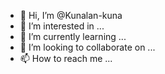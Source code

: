- 👋 Hi, I’m @Kunalan-kuna
- 👀 I’m interested in ...
- 🌱 I’m currently learning ...
- 💞️ I’m looking to collaborate on ...
- 📫 How to reach me ...

<!---
Kunalan-kuna/Kunalan-kuna is a ✨ special ✨ repository because its `README.md` (this file) appears on your GitHub profile.
You can click the Preview link to take a look at your changes.
--->
